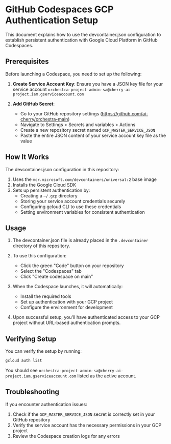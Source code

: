 # GitHub Codespaces GCP Authentication Setup

This document explains how to use the devcontainer.json configuration to establish persistent authentication with Google Cloud Platform in GitHub Codespaces.

## Prerequisites

Before launching a Codespace, you need to set up the following:

1. **Create Service Account Key**: Ensure you have a JSON key file for your service account `orchestra-project-admin-sa@cherry-ai-project.iam.gserviceaccount.com`

2. **Add GitHub Secret**: 
   - Go to your GitHub repository settings (https://github.com/ai-cherry/orchestra-main)
   - Navigate to Settings > Secrets and variables > Actions
   - Create a new repository secret named `GCP_MASTER_SERVICE_JSON`
   - Paste the entire JSON content of your service account key file as the value

## How It Works

The devcontainer.json configuration in this repository:

1. Uses the `mcr.microsoft.com/devcontainers/universal:2` base image
2. Installs the Google Cloud SDK
3. Sets up persistent authentication by:
   - Creating a `~/.gcp` directory
   - Storing your service account credentials securely
   - Configuring gcloud CLI to use these credentials
   - Setting environment variables for consistent authentication

## Usage

1. The devcontainer.json file is already placed in the `.devcontainer` directory of this repository.

2. To use this configuration:
   - Click the green "Code" button on your repository
   - Select the "Codespaces" tab
   - Click "Create codespace on main"

3. When the Codespace launches, it will automatically:
   - Install the required tools
   - Set up authentication with your GCP project
   - Configure the environment for development

4. Upon successful setup, you'll have authenticated access to your GCP project without URL-based authentication prompts.

## Verifying Setup

You can verify the setup by running:

```bash
gcloud auth list
```

You should see `orchestra-project-admin-sa@cherry-ai-project.iam.gserviceaccount.com` listed as the active account.

## Troubleshooting

If you encounter authentication issues:

1. Check if the `GCP_MASTER_SERVICE_JSON` secret is correctly set in your GitHub repository
2. Verify the service account has the necessary permissions in your GCP project
3. Review the Codespace creation logs for any errors
